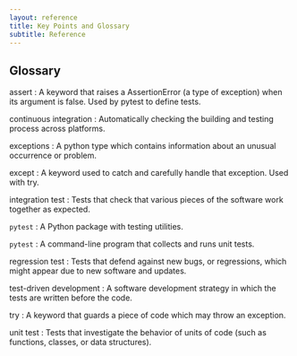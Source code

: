 ```yaml
---
layout: reference
title: Key Points and Glossary
subtitle: Reference
---
```

## Glossary


assert
:   A keyword that raises a AssertionError (a type of exception) when its
    argument is false. Used by pytest to define tests.

continuous integration
:   Automatically checking the building and testing process across platforms.

exceptions
:   A python type which contains information about an unusual occurrence or
    problem.

except
:   A keyword used to catch and carefully handle that exception. Used with try.

integration test
:   Tests that check that various pieces of the software work together as expected.

`pytest`
:   A Python package with testing utilities.

`pytest`
:   A command-line program that collects and runs unit tests.

regression test
:   Tests that defend against new bugs, or regressions, which might appear due
    to new software and updates.

test-driven development
:   A software development strategy in which the tests are written before the code.

try
:   A keyword that guards a piece of code which may throw an exception.

unit test
:   Tests that investigate the behavior of units of code (such as functions,
    classes, or data structures).
